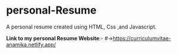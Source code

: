# personal-Resume
A personal resume created using HTML, Css ,and Javascript.

**Link to my personal Resume Website**:-
#->https://curriculumvitae-anamika.netlify.app/
